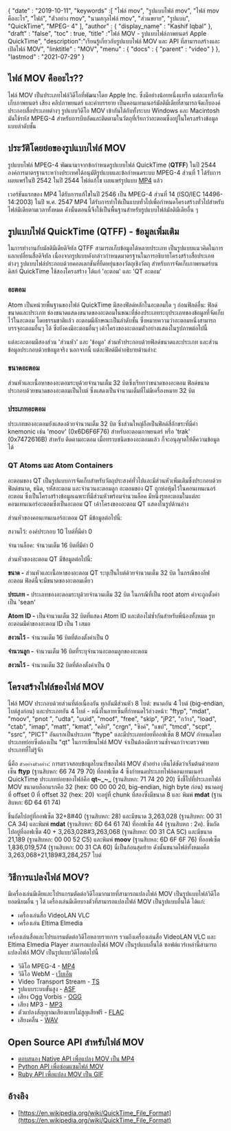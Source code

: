 {
  "date" : "2019-10-11",
  "keywords" :[ "ไฟล์ mov", "รูปแบบไฟล์ mov", "ไฟล์ mov คืออะไร", "ไฟล์", "ตัวอย่าง mov", "นามสกุลไฟล์ mov", "ส่วนขยาย", "รูปแบบ", "QuickTime", "MPEG- 4" ],
  "author" : {
    "display_name" : "Kashif Iqbal"
},
  "draft" : "false",
  "toc" : true,
  "title" :"ไฟล์ MOV - รูปแบบไฟล์ภาพยนตร์ Apple QuickTime",
  "description":"เรียนรู้เกี่ยวกับรูปแบบไฟล์ MOV และ API ที่สามารถสร้างและเปิดไฟล์ MOV",
  "linktitle" : "MOV",
  "menu" : {
    "docs" : {
      "parent" : "video"
}
},
  "lastmod" : "2021-07-29"
}

## ไฟล์ MOV คืออะไร??

ไฟล์ MOV เป็นประเภทไฟล์วิดีโอที่พัฒนาโดย Apple Inc. ซึ่งมีอย่างน้อยหนึ่งแทร็ก แต่ละแทร็กจัดเก็บภาพยนตร์ เสียง คลิปภาพยนตร์ และคำบรรยาย เป็นคอนเทนเนอร์มัลติมีเดียที่สามารถจัดเก็บองค์ประกอบสื่อประเภทต่างๆ รูปแบบวิดีโอ MOV เข้ากันได้กับทั้งระบบ Windows และ Macintosh มันใช้รหัส MPEG-4 สำหรับการบีบอัดและติดตามในวัตถุที่เรียกว่าอะตอมซึ่งอยู่ในโครงสร้างข้อมูลแบบลำดับชั้น

## ประวัติโดยย่อของรูปแบบไฟล์ MOV

รูปแบบไฟล์ MPEG-4 พัฒนามาจากข้อกำหนดรูปแบบไฟล์ QuickTime (**QTFF**) ในปี 2544 องค์การมาตรฐานระหว่างประเทศได้อนุมัติรูปแบบและข้อกำหนดระบบ MPEG-4 ส่วนที่ 1 ได้รับการเผยแพร่ในปี 2542 ในปี 2544 ไฟล์แก้ไข เผยแพร่รูปแบบ [MP4](/th/video/mp4/) แล้ว

เวอร์ชันแรกของ MP4 ได้รับการแก้ไขในปี 2546 เป็น MPEG-4 ส่วนที่ 14 (ISO/IEC 14496-14:2003) ในปี พ.ศ. 2547 MP4 ได้รับการทำให้เป็นแบบทั่วไปเพื่อกำหนดโครงสร้างทั่วไปสำหรับไฟล์มีเดียตามเวลาทั้งหมด ดังนั้นตอนนี้จึงใช้เป็นพื้นฐานสำหรับรูปแบบไฟล์มัลติมีเดียอื่น ๆ

## รูปแบบไฟล์ QuickTime (QTFF) - ข้อมูลเพิ่มเติม

ในการทำงานกับมัลติมีเดียดิจิทัล QTFF สามารถเก็บข้อมูลได้หลายประเภท เป็นรูปแบบแนวคิดในการแลกเปลี่ยนสื่อดิจิทัล เนื่องจากรูปแบบดังกล่าวกำหนดมาตรฐานในการอธิบายโครงสร้างสื่อประเภทต่างๆ รูปแบบไฟล์ประกอบด้วยคอลเลกชันที่ยืดหยุ่นของวัตถุเชิงวัตถุ สำหรับการจัดเก็บภาพยนตร์บนดิสก์ QuickTime ใช้สองโครงสร้าง ได้แก่ 'อะตอม' และ 'QT อะตอม'

### อะตอม

Atom เป็นหน่วยพื้นฐานของไฟล์ QuickTime มีสองฟิลด์หลักในอะตอมใด ๆ ก่อนฟิลด์อื่น: ฟิลด์ขนาดและประเภท ช่องขนาดแสดงขนาดของอะตอมในขณะที่ช่องประเภทระบุประเภทของข้อมูลที่จัดเก็บไว้ในอะตอม โดยธรรมชาติแล้ว อะตอมมีลักษณะเป็นลำดับชั้น ซึ่งหมายความว่าอะตอมหนึ่งสามารถบรรจุอะตอมอื่นๆ ได้ ซึ่งยังคงมีอะตอมอื่นๆ เค้าโครงของอะตอมตัวอย่างแสดงในรูปภาพต่อไปนี้

แต่ละอะตอมมีสองส่วน 'ส่วนหัว' และ 'ข้อมูล' ส่วนหัวประกอบด้วยฟิลด์ขนาดและประเภท และส่วนข้อมูลประกอบด้วยข้อมูลจริง นอกจากนี้ แต่ละฟิลด์มีคำอธิบายด้านล่าง:

### ขนาดอะตอม

ส่วนหัวและเนื้อหาของอะตอมระบุด้วยจำนวนเต็ม 32 บิตซึ่งเรียกว่าขนาดของอะตอม ฟิลด์ขนาดประกอบด้วยขนาดของอะตอมเป็นไบต์ ซึ่งแสดงเป็นจำนวนเต็มที่ไม่มีเครื่องหมาย 32 บิต

### ประเภทอะตอม

ประเภทของอะตอมยังแสดงด้วยจำนวนเต็ม 32 บิต ซึ่งส่วนใหญ่ถือเป็นฟิลด์สี่อักขระที่มีค่า knemonic เช่น 'moov' (0x6D6F6F76) สำหรับอะตอมภาพยนตร์ หรือ 'trak' (0x7472616B) สำหรับ ติดตามอะตอม เมื่อทราบชนิดของอะตอมแล้ว ก็จะอนุญาตให้ตีความข้อมูลได้

### QT Atoms และ Atom Containers

อะตอมของ QT เป็นรูปแบบการจัดเก็บสำหรับวัตถุประสงค์ทั่วไปและมีส่วนหัวเพิ่มเติมซึ่งประกอบด้วยฟิลด์ขนาด, ชนิด, รหัสอะตอม และจำนวนอะตอมลูก อะตอมของ QT ถูกห่อหุ้มไว้ในคอนเทนเนอร์อะตอม ซึ่งเป็นโครงสร้างข้อมูลเฉพาะที่มีส่วนหัวพร้อมจำนวนล็อค มีหนึ่งรูทอะตอมในแต่ละคอนเทนเนอร์อะตอมซึ่งเป็นอะตอม QT เค้าโครงของอะตอม QT แสดงในรูปด้านล่าง

ส่วนหัวของคอนเทนเนอร์อะตอม QT มีข้อมูลต่อไปนี้:

สงวนไว้: องค์ประกอบ 10 ไบต์ที่มีค่า 0

จำนวนล็อค: จำนวนเต็ม 16 บิตที่มีค่า 0

ส่วนหัวของอะตอม QT มีข้อมูลต่อไปนี้:

**ขนาด -** ส่วนหัวและเนื้อหาของอะตอม QT ระบุเป็นไบต์ด้วยจำนวนเต็ม 32 บิต ในกรณีของลีฟอะตอม ฟิลด์นี้จะมีขนาดของอะตอมเดี่ยว

**ประเภท -** ประเภทของอะตอมระบุด้วยจำนวนเต็ม 32 บิต ในกรณีที่เป็น root atom ค่าจะถูกตั้งค่าเป็น 'sean'

**Atom ID -** เป็นจำนวนเต็ม 32 บิตที่แสดง Atom ID และต้องไม่ซ้ำกันสำหรับพี่น้องทั้งหมด รูทอะตอมมีค่าของอะตอม ID เป็น 1 เสมอ

**สงวนไว้ -** จำนวนเต็ม 16 บิตที่ต้องตั้งค่าเป็น 0

**จำนวนลูก -** จำนวนเต็ม 16 บิตที่ระบุจำนวนอะตอมลูกของอะตอม

**สงวนไว้ -** จำนวนเต็ม 32 บิตที่ต้องตั้งค่าเป็น 0

## โครงสร้างไฟล์ของไฟล์ MOV

ไฟล์ MOV ประกอบด้วยส่วนที่ต่อเนื่องกัน ทุกอันมีส่วนหัว 8 ไบต์: ขนาดอัน 4 ไบต์ (big-endian, ไบต์สูงก่อน) และประเภทอัน 4 ไบต์ - หนึ่งในลายเซ็นที่กำหนดไว้ล่วงหน้า: "ftyp", "mdat", "moov", "pnot ", "udta", "uuid", "moof", "free", "skip", "jP2", "กว้าง", "load", "ctab", "imap", "matt", "kmat", "คลิป", "crgn", "ซิงค์", "แชป", "tmcd", "scpt", "ssrc", "PICT" อันแรกเป็นประเภท "ftype" และมีประเภทย่อยที่ออฟเซ็ต 8 MOV กำหนดโดยประเภทย่อยซึ่งต้องเป็น "qt" ในการเขียนไฟล์ MOV จำเป็นต้องมีการวนซ้ำจนกว่าจะตรวจพบประเภทที่ไม่รู้จัก

นี่คือ `ตัวอย่างตัวอย่าง`: การตรวจสอบข้อมูลไบนารีของไฟล์ MOV ตัวอย่าง เห็นได้ชัดว่าเริ่มต้นด้วยลายเซ็น **ftyp** (ฐานสิบหก: 66 74 79 70) ที่ออฟเซ็ต 4 ซึ่งกำหนดประเภทไฟล์คอนเทนเนอร์ QuickTime ประเภทย่อยของไฟล์คือ **qt~_~_** (ฐานสิบหก: 71 74 20 20) ซึ่งชี้ไปที่ประเภทไฟล์ MOV ขนาดบล็อกแรกคือ 32 (hex: 00 00 00 20, big-endian, high byte ก่อน) ขนาดอยู่ที่ offset 0 ที่ offset 32 (hex: 20) จะอยู่ที่ chunk ที่สองซึ่งมีขนาด 8 และ พิมพ์ **mdat** (ฐานสิบหก: 6D 64 61 74)

ชิ้นถัดไปอยู่ที่ออฟเซ็ต 32+8#40 (ฐานสิบหก: 28) และมีขนาด 3,263,028 (ฐานสิบหก: 00 31 CA 34) และพิมพ์ **mdat** (ฐานสิบหก: 6D 64 61 74) ที่ออฟเซ็ต 44 (ฐานสิบหก : 2ค). ชิ้นถัดไปอยู่ที่ออฟเซ็ต 40 + 3,263,028#3,263,068 (ฐานสิบหก: 00 31 CA 5C) และมีขนาด 21,189 (ฐานสิบหก: 00 00 52 C5) และพิมพ์ **moov** (ฐานสิบหก: 6D 6F 6F 76) ที่ออฟเซ็ต 1,836,019,574 (ฐานสิบหก: 00 31 CA 60) นี่เป็นก้อนสุดท้าย ดังนั้นขนาดไฟล์ทั้งหมดคือ 3,263,068+21,189#3,284,257 ไบต์

## วิธีการแปลงไฟล์ MOV?

มีเครื่องเล่นมีเดียและโปรแกรมตัดต่อวิดีโอมากมายที่สามารถแปลงไฟล์ MOV เป็นรูปแบบไฟล์วิดีโอยอดนิยมอื่น ๆ ได้ เครื่องเล่นมีเดียบางตัวที่สามารถแปลงไฟล์ MOV เป็นรูปแบบอื่นได้ ได้แก่:

* เครื่องเล่นสื่อ VideoLAN VLC
* เครื่องเล่น Eltima Elmedia

เครื่องเล่นสื่อและโปรแกรมตัดต่อวิดีโอหลายรายการ รวมถึงเครื่องเล่นสื่อ VideoLAN VLC และ Eltima Elmedia Player สามารถแปลงไฟล์ MOV เป็นรูปแบบอื่นได้ ซอฟต์แวร์เหล่านี้สามารถแปลงไฟล์ MOV เป็นรูปแบบวิดีโอต่อไปนี้

* วิดีโอ MPEG-4 - [MP4](/th/video/mp4/)
* วิดีโอ WebM - [เว็บเอ็ม](/th/video/webm/)
* Video Transport Stream - [TS](/th/video/ts/)
* รูปแบบระบบขั้นสูง - [ASF](/th/video/ts/)
* เสียง Ogg Vorbis - [OGG](/th/audio/ogg/)
* เสียง MP3 - [MP3](/th/audio/mp3/)
* ตัวแปลงสัญญาณเสียงแบบไม่สูญเสียฟรี - [FLAC](/th/audio/flac/)
* เสียงคลื่น - [WAV](/th/audio/wav/)

## Open Source API สำหรับไฟล์ MOV

* [ตอบสนอง Native API เพื่อแปลง MOV เป็น MP4](https://github.com/taltultc/react-native-mov-to-mp4)
* [Python API เพื่อซ่อมแซมไฟล์ MOV](https://github.com/nrosenstein-stuff/movrepair)
* [Ruby API เพื่อแปลง MOV เป็น GIF](https://github.com/skygroundmedia/convert-mov-to-gif)

## อ้างอิง

* [https://en.wikipedia.org/wiki/QuickTime_File_Format](https://en.wikipedia.org/wiki/QuickTime_File_Format)

